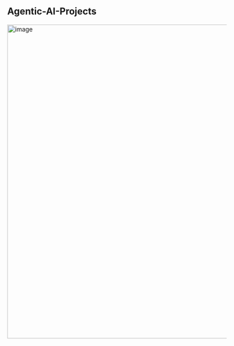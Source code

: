 ## Agentic-AI-Projects
<img width="1280" height="720" alt="image" src="https://github.com/user-attachments/assets/72a66e43-05ea-4238-8cae-f4f3c8d2c750" />

